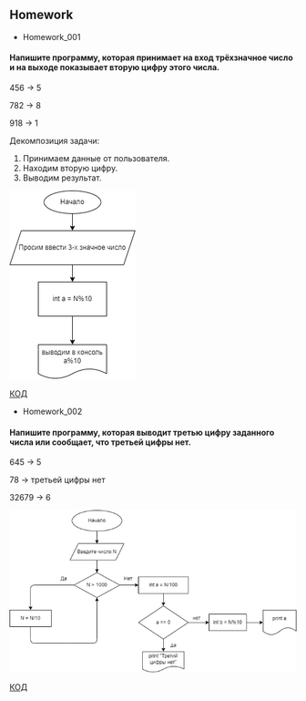 ## Homework
- Homework_001
#### Напишите программу, которая принимает на вход трёхзначное число и на выходе показывает вторую цифру этого числа.

456 -> 5

782 -> 8

918 -> 1

Декомпозиция задачи:

1. Принимаем данные от пользователя.
2. Находим вторую цифру.
3. Выводим результат. 

![Блок-схема](Homework_001/diagram.drawio.png)

[КОД](Homework_001/program.cs)

 - Homework_002

####  Напишите программу, которая выводит третью цифру заданного числа или сообщает, что третьей цифры нет.

645 -> 5

78 -> третьей цифры нет

32679 -> 6

![Блок-схема](Homework_002/diagram.drawio.png)

[КОД](Homework_002/program.cs)
